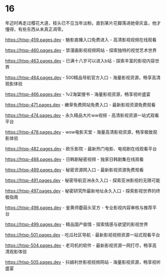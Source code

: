 # 16
年迈时再走过樱花大道，枝头已不见当年淡粉。直到某片花瓣落进她骨灰盒，他才懂得，有些东西从未真正凋零。

https://htsp-459.pages.dev - 魅影直播入口免费进入 - 高清影视视频在线观看

https://htsp-460.pages.dev - 禁漫画影视视频网站 - 探索独特的视觉艺术世界

https://htsp-463.pages.dev - 已满十八岁可以进入b站 - 探索丰富的影视内容世界

https://htsp-464.pages.dev - 500精品导航官方入口 - 海量影视资源，畅享高清观影体验

https://htsp-466.pages.dev - 1v2海棠搜书 - 海量影视资源，畅享视听盛宴

https://htsp-471.pages.dev - 嫩草免费网站免费入口 - 最新影视资源免费观看

https://htsp-474.pages.dev - 永久精品大片ww视频 - 高清影视资源一站式观看平台

https://htsp-478.pages.dev - wow电影天堂 - 海量高清影视资源，畅享极致观影体验

https://htsp-482.pages.dev - 欧乐影院 - 最新热门电影、电视剧在线观看平台

https://htsp-488.pages.dev - 日韩剧秘密视频 - 独家日韩剧集在线观看

https://htsp-489.pages.dev - 秘密资源网入口 - 最新影视资源免费观看

https://htsp-491.pages.dev - 秘密导航亚洲永久入口 - 探索亚洲影视的无限可能

https://htsp-497.pages.dev - 秘密研究所最新地址永久入口 - 探索影视世界的终极指南

https://htsp-498.pages.dev - 鉴黄师蘑菇头官方 - 专业影视内容审核与推荐平台

https://htsp-499.pages.dev - 精品国产偷情 - 探索情感与欲望的影视世界

https://htsp-501.pages.dev - 吃瓜社区导航 - 最新影视视频资源一站式观看平台

https://htsp-504.pages.dev - 老司机的软件 - 最新影视资源一网打尽，畅享高清观影体验

https://htsp-505.pages.dev - 抖娘利世影视视频网站 - 海量影视资源，畅享视听盛宴
